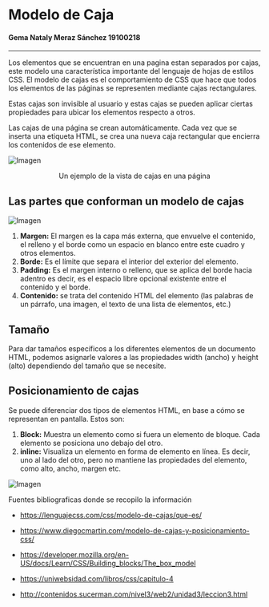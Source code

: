 # Modelo de Caja 
#### Gema Nataly Meraz Sánchez  19100218  
-------  

Los elementos que se encuentran en una pagina estan separados por cajas, este modelo una característica importante del lenguaje de hojas de estilos CSS. El modelo de cajas es el comportamiento de CSS que hace que todos los elementos de las páginas se representen mediante cajas rectangulares.  

Estas cajas son invisible al usuario y estas cajas se pueden aplicar ciertas propiedades para ubicar los elementos respecto a otros.  

Las cajas de una página se crean automáticamente. Cada vez que se inserta una etiqueta HTML, se crea una nueva caja rectangular que encierra los contenidos de ese elemento.  

![Imagen](https://3con14.biz/css/_data/04_Modelo_cajas/modelo_cajas1.png)  
<Center> Un ejemplo de la vista de cajas en una página </Center>  

## **Las partes que conforman un modelo de cajas**  
![Imagen](https://lenguajecss.com/css/modelo-de-cajas/que-es/modelo-de-cajas.png)  

1. **Margen:** El margen es la capa más externa, que envuelve el contenido, el relleno y el borde como un espacio en blanco entre este cuadro y otros elementos. 
2. **Borde:** Es el límite que separa el interior del exterior del elemento. 
3. **Padding:** Es el margen interno o relleno, que se aplica del borde hacia adentro es decir, es el espacio libre opcional existente entre el contenido y el borde.
4. **Contenido:** se trata del contenido HTML del elemento (las palabras de un párrafo, una imagen, el texto de una lista de elementos, etc.)  

## **Tamaño**  
Para dar tamaños específicos a los diferentes elementos de un documento HTML, podemos asignarle valores a las propiedades width (ancho) y height (alto) dependiendo del tamaño que se necesite.


## **Posicionamiento de cajas**  
 Se puede diferenciar dos tipos de elementos HTML, en base a cómo se representan en pantalla. Estos son:    
1. **Block:** Muestra un elemento como si fuera un elemento de bloque. Cada elemento se posiciona uno debajo del otro.
2. **inline:** Visualiza un elemento en forma de elemento en línea. Es decir, uno al lado del otro, pero no mantiene las propiedades del elemento, como alto, ancho, margen etc.  


![Imagen](https://javadesde0.com/wp-content/uploads/block-vs-inline-tags-html.png) 

Fuentes bibliograficas donde se recopilo la información
* https://lenguajecss.com/css/modelo-de-cajas/que-es/  

* https://www.diegocmartin.com/modelo-de-cajas-y-posicionamiento-css/  

* https://developer.mozilla.org/en-US/docs/Learn/CSS/Building_blocks/The_box_model  

* https://uniwebsidad.com/libros/css/capitulo-4

* http://contenidos.sucerman.com/nivel3/web2/unidad3/leccion3.html



